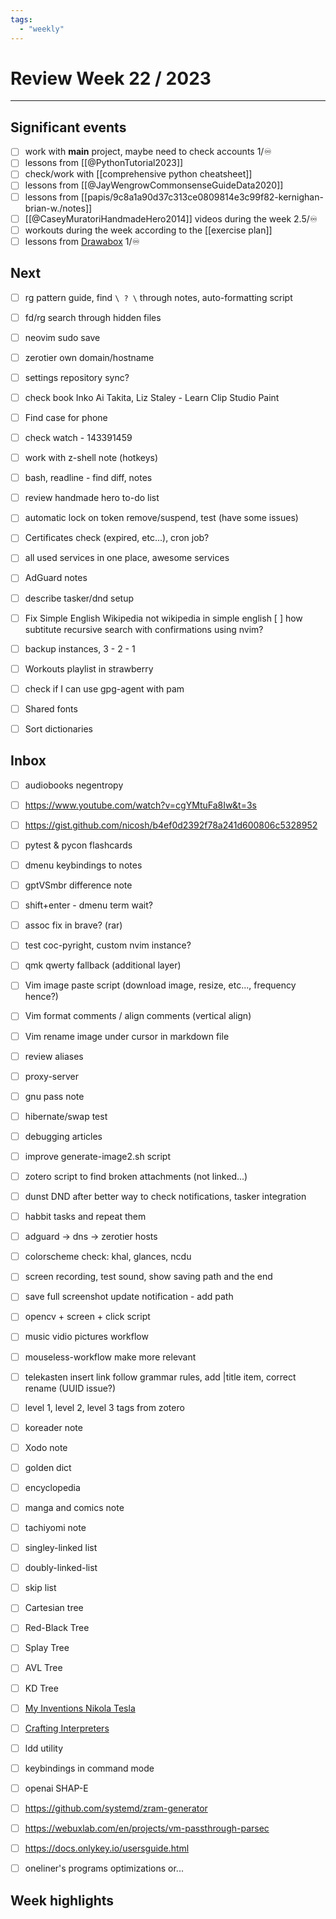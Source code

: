 ```yaml
---
tags:
  - "weekly"
---
```


# Review Week 22 / 2023

---

## Significant events

- [ ] work with **main** project, maybe need to check accounts 1/♾️
- [ ] lessons from [[@PythonTutorial2023]]
- [ ] check/work with [[comprehensive python cheatsheet]]
- [ ] lessons from [[@JayWengrowCommonsenseGuideData2020]]
- [ ] lessons from [[papis/9c8a1a90d37c313ce0809814e3c99f82-kernighan-brian-w./notes]]
- [ ] [[@CaseyMuratoriHandmadeHero2014]] videos during the week 2.5/♾️
- [ ] workouts during the week according to the [[exercise plan]]
- [ ] lessons from [Drawabox](https://drawabox.com/) 1/♾️

## Next

- [ ] rg pattern guide, find `\ ? \` through notes, auto-formatting script
- [ ] fd/rg search through hidden files
- [ ] neovim sudo save
- [ ] zerotier own domain/hostname
- [ ] settings repository sync?
- [ ] check book Inko Ai Takita, Liz Staley - Learn Clip Studio Paint
- [ ] Find case for phone
- [ ] check watch - 143391459
- [ ] work with z-shell note (hotkeys)
- [ ] bash, readline - find diff, notes
- [ ] review handmade hero to-do list
- [ ] automatic lock on token remove/suspend, test (have some issues)
- [ ] Certificates check (expired, etc...), cron job?
- [ ] all used services in one place, awesome services
- [ ] AdGuard notes
- [ ] describe tasker/dnd setup
- [ ] Fix Simple English Wikipedia not wikipedia in simple english
  [ ] how subtitute recursive search with confirmations using nvim?
- [ ] backup instances, 3 - 2 - 1
- [ ] Workouts playlist in strawberry
- [ ] check if I can use gpg-agent with pam

- [ ] Shared fonts
- [ ] Sort dictionaries

## Inbox

- [ ] audiobooks negentropy

- [ ] https://www.youtube.com/watch?v=cgYMtuFa8Iw&t=3s
- [ ] https://gist.github.com/nicosh/b4ef0d2392f78a241d600806c5328952
- [ ] pytest & pycon flashcards

- [ ] dmenu keybindings to notes
- [ ] gptVSmbr difference note
- [ ] shift+enter - dmenu term wait?
- [ ] assoc fix in brave? (rar)
- [ ] test coc-pyright, custom nvim instance?
- [ ] qmk qwerty fallback (additional layer)
- [ ] Vim image paste script (download image, resize, etc..., frequency hence?)
- [ ] Vim format comments / align comments (vertical align)
- [ ] Vim rename image under cursor in markdown file
- [ ] review aliases
- [ ] proxy-server
- [ ] gnu pass note
- [ ] hibernate/swap test
- [ ] debugging articles
- [ ] improve generate-image2.sh script

- [ ] zotero script to find broken attachments (not linked...)
- [ ] dunst DND after better way to check notifications, tasker integration
- [ ] habbit tasks and repeat them
- [ ] adguard -> dns -> zerotier hosts
- [ ] colorscheme check: khal, glances, ncdu

- [ ] screen recording, test sound, show saving path and the end
- [ ] save full screenshot update notification - add path
- [ ] opencv + screen + click script
- [ ] music vidio pictures workflow
- [ ] mouseless-workflow make more relevant
- [ ] telekasten insert link follow grammar rules, add |title item, correct
      rename (UUID issue?)
- [ ] level 1, level 2, level 3 tags from zotero

- [ ] koreader note
- [ ] Xodo note
- [ ] golden dict
- [ ] encyclopedia
- [ ] manga and comics note
- [ ] tachiyomi note

- [ ] singley-linked list
- [ ] doubly-linked-list
- [ ] skip list
- [ ] Cartesian tree
- [ ] Red-Black Tree
- [ ] Splay Tree
- [ ] AVL Tree
- [ ] KD Tree

- [ ] [My Inventions Nikola Tesla](https://archive.org/details/MyInventionsNikolaTesla/page/n29/mode/2up)
- [ ] [Crafting Interpreters](http://craftinginterpreters.com/)
- [ ] ldd utility
- [ ] keybindings in command mode
- [ ] openai SHAP-E
- [ ] https://github.com/systemd/zram-generator
- [ ] https://webuxlab.com/en/projects/vm-passthrough-parsec
- [ ] https://docs.onlykey.io/usersguide.html
- [ ] oneliner's programs optimizations or...

## Week highlights


